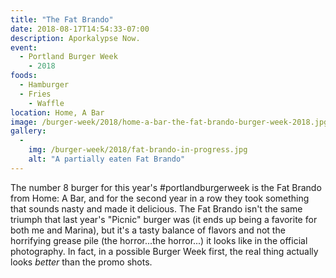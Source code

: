 ```yaml
---
title: "The Fat Brando"
date: 2018-08-17T14:54:33-07:00
description: Aporkalypse Now.
event: 
  - Portland Burger Week
    - 2018
foods:
  - Hamburger
  - Fries
    - Waffle
location: Home, A Bar
image: /burger-week/2018/home-a-bar-the-fat-brando-burger-week-2018.jpg
gallery:
  -
    img: /burger-week/2018/fat-brando-in-progress.jpg
    alt: "A partially eaten Fat Brando"
---
```

The number 8 burger for this year's #portlandburgerweek is the Fat Brando from Home: A Bar, and for the second year in a row they took something that sounds nasty and made it delicious. The Fat Brando isn't the same triumph that last year's "Picnic" burger was (it ends up being a favorite for both me and Marina), but it's a tasty balance of flavors and not the horrifying grease pile (the horror...the horror...) it looks like in the official photography. In fact, in a possible Burger Week first, the real thing actually looks *better* than the promo shots.